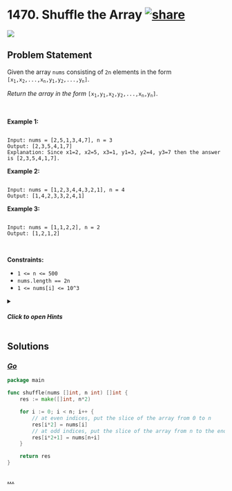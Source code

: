 # 1470. Shuffle the Array [![share]](https://leetcode.com/problems/shuffle-the-array/)

![][easy]

## Problem Statement

<p>Given the array <code>nums</code> consisting of <code>2n</code> elements in the form <code>[x<sub>1</sub>,x<sub>2</sub>,...,x<sub>n</sub>,y<sub>1</sub>,y<sub>2</sub>,...,y<sub>n</sub>]</code>.</p>
<p><em>Return the array in the form</em> <code>[x<sub>1</sub>,y<sub>1</sub>,x<sub>2</sub>,y<sub>2</sub>,...,x<sub>n</sub>,y<sub>n</sub>]</code>.</p>
<p> </p>
<p><strong class="example">Example 1:</strong></p>

```

Input: nums = [2,5,1,3,4,7], n = 3
Output: [2,3,5,4,1,7]
Explanation: Since x1=2, x2=5, x3=1, y1=3, y2=4, y3=7 then the answer is [2,3,5,4,1,7].
```

<p><strong class="example">Example 2:</strong></p>

```

Input: nums = [1,2,3,4,4,3,2,1], n = 4
Output: [1,4,2,3,3,2,4,1]
```

<p><strong class="example">Example 3:</strong></p>

```

Input: nums = [1,1,2,2], n = 2
Output: [1,2,1,2]
```

<p> </p>
<p><strong>Constraints:</strong></p>
<ul>
<li><code>1 &lt;= n &lt;= 500</code></li>
<li><code>nums.length == 2n</code></li>
<li><code>1 &lt;= nums[i] &lt;= 10^3</code></li>
</ul>

<details>
<summary>

#### _Click to open Hints_

</summary>

- Use two pointers to create the new array of 2n elements. The first starting at the beginning and the other starting at (n+1)th position. Alternate between them and create the new array.

</details>

## Solutions

### [_Go_](solution.go)

```go [Go]
package main

func shuffle(nums []int, n int) []int {
	res := make([]int, n*2)

	for i := 0; i < n; i++ {
		// at even indices, put the slice of the array from 0 to n
		res[i*2] = nums[i]
		// at odd indices, put the slice of the array from n to the end
		res[i*2+1] = nums[n+i]
	}

	return res
}

```

### [_..._]()

```

```

<!----------------------------------{ link }--------------------------------->

[share]: https://graph.org/file/3ea5234dda646b71c574a.png
[easy]: https://img.shields.io/badge/Difficulty-Easy-bright.svg
[medium]: https://img.shields.io/badge/Difficulty-Medium-yellow.svg
[hard]: https://img.shields.io/badge/Difficulty-Hard-red.svg
